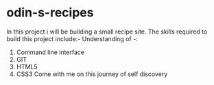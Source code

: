 # odin-s-recipes
In this project i will be building a small recipe site.
The skills required to build this project include:-
Understanding of -:
1. Command line interface 
2. GIT 
3. HTML5 
4. CSS3
Come with me on this journey of self discovery